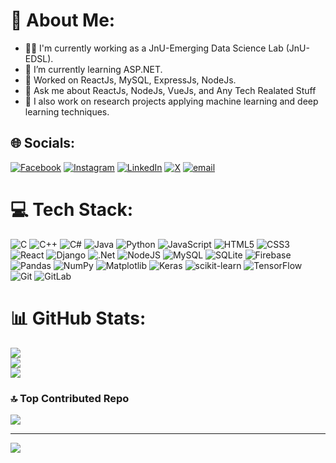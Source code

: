# 💫 About Me:
- 👨‍💻 I'm currently working as a JnU-Emerging Data Science Lab (JnU-EDSL). 
- 🔭 I’m currently learning ASP.NET.
- 🌱 Worked on ReactJs, MySQL, ExpressJs, NodeJs.
- 💬 Ask me about ReactJs,  NodeJs, VueJs, and Any Tech Realated Stuff
- 🔬 I also work on research projects applying machine learning and deep learning techniques.


## 🌐 Socials:
[![Facebook](https://img.shields.io/badge/Facebook-%231877F2.svg?logo=Facebook&logoColor=white)](https://facebook.com/https://www.facebook.com/arun.roy.5059) [![Instagram](https://img.shields.io/badge/Instagram-%23E4405F.svg?logo=Instagram&logoColor=white)](https://instagram.com/roy_13101) [![LinkedIn](https://img.shields.io/badge/LinkedIn-%230077B5.svg?logo=linkedin&logoColor=white)](https://linkedin.com/in/http://www.linkedin.com/in/arun-roy-b722861b5 ) [![X](https://img.shields.io/badge/X-black.svg?logo=X&logoColor=white)](https://x.com/@arunroy27663239) [![email](https://img.shields.io/badge/Email-D14836?logo=gmail&logoColor=white)](mailto:roy.s.arun25@gmail.com) 

# 💻 Tech Stack:
![C](https://img.shields.io/badge/c-%2300599C.svg?style=for-the-badge&logo=c&logoColor=white) ![C++](https://img.shields.io/badge/c++-%2300599C.svg?style=for-the-badge&logo=c%2B%2B&logoColor=white) ![C#](https://img.shields.io/badge/c%23-%23239120.svg?style=for-the-badge&logo=csharp&logoColor=white) ![Java](https://img.shields.io/badge/java-%23ED8B00.svg?style=for-the-badge&logo=openjdk&logoColor=white) ![Python](https://img.shields.io/badge/python-3670A0?style=for-the-badge&logo=python&logoColor=ffdd54) ![JavaScript](https://img.shields.io/badge/javascript-%23323330.svg?style=for-the-badge&logo=javascript&logoColor=%23F7DF1E) ![HTML5](https://img.shields.io/badge/html5-%23E34F26.svg?style=for-the-badge&logo=html5&logoColor=white) ![CSS3](https://img.shields.io/badge/css3-%231572B6.svg?style=for-the-badge&logo=css3&logoColor=white) ![React](https://img.shields.io/badge/react-%2320232a.svg?style=for-the-badge&logo=react&logoColor=%2361DAFB) ![Django](https://img.shields.io/badge/django-%23092E20.svg?style=for-the-badge&logo=django&logoColor=white) ![.Net](https://img.shields.io/badge/.NET-5C2D91?style=for-the-badge&logo=.net&logoColor=white) ![NodeJS](https://img.shields.io/badge/node.js-6DA55F?style=for-the-badge&logo=node.js&logoColor=white) ![MySQL](https://img.shields.io/badge/mysql-4479A1.svg?style=for-the-badge&logo=mysql&logoColor=white) ![SQLite](https://img.shields.io/badge/sqlite-%2307405e.svg?style=for-the-badge&logo=sqlite&logoColor=white) ![Firebase](https://img.shields.io/badge/firebase-a08021?style=for-the-badge&logo=firebase&logoColor=ffcd34) ![Pandas](https://img.shields.io/badge/pandas-%23150458.svg?style=for-the-badge&logo=pandas&logoColor=white) ![NumPy](https://img.shields.io/badge/numpy-%23013243.svg?style=for-the-badge&logo=numpy&logoColor=white) ![Matplotlib](https://img.shields.io/badge/Matplotlib-%23ffffff.svg?style=for-the-badge&logo=Matplotlib&logoColor=black) ![Keras](https://img.shields.io/badge/Keras-%23D00000.svg?style=for-the-badge&logo=Keras&logoColor=white) ![scikit-learn](https://img.shields.io/badge/scikit--learn-%23F7931E.svg?style=for-the-badge&logo=scikit-learn&logoColor=white) ![TensorFlow](https://img.shields.io/badge/TensorFlow-%23FF6F00.svg?style=for-the-badge&logo=TensorFlow&logoColor=white) ![Git](https://img.shields.io/badge/git-%23F05033.svg?style=for-the-badge&logo=git&logoColor=white) ![GitLab](https://img.shields.io/badge/gitlab-%23181717.svg?style=for-the-badge&logo=gitlab&logoColor=white)
# 📊 GitHub Stats:
![](https://github-readme-stats.vercel.app/api?username=arunroy25&theme=dark&hide_border=false&include_all_commits=false&count_private=false)<br/>
![](https://nirzak-streak-stats.vercel.app/?user=arunroy25&theme=dark&hide_border=false)<br/>
![](https://github-readme-stats.vercel.app/api/top-langs/?username=arunroy25&theme=dark&hide_border=false&include_all_commits=false&count_private=false&layout=compact)
<!--
## 🏆 GitHub Trophies
![](https://github-profile-trophy.vercel.app/?username=arunroy25&theme=radical&no-frame=false&no-bg=true&margin-w=4) -->

### 🔝 Top Contributed Repo
![](https://github-contributor-stats.vercel.app/api?username=arunroy25&limit=5&theme=dark&combine_all_yearly_contributions=true)

---
[![](https://visitcount.itsvg.in/api?id=arunroy25&icon=0&color=0)](https://visitcount.itsvg.in)

<!-- Proudly created with GPRM ( https://gprm.itsvg.in ) -->
